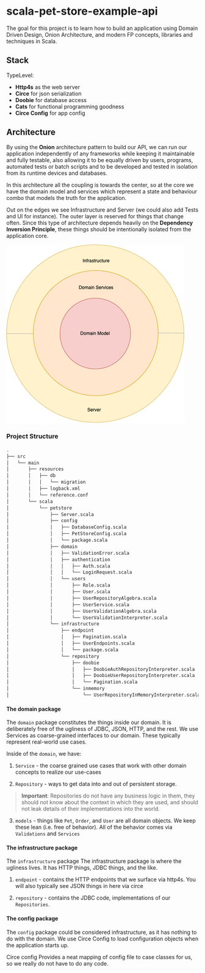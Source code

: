 # scala-pet-store-example-api

The goal for this project is to learn how to build an application using Domain Driven Design, Onion Architecture, and modern FP concepts, libraries and techniques in Scala.

## Stack

TypeLevel: 

- **Http4s** as the web server
- **Circe** for json serialization
- **Doobie** for database access
- **Cats** for functional programming goodness
- **Circe Config** for app config


## Architecture

By using the **Onion** architecture pattern to build our API, we can run our application independently of any frameworks while keeping it maintainable and fully testable, also allowing it to be equally driven by users, programs, automated tests or batch scripts and to be developed and tested in isolation from its runtime devices and databases. 

In this architecture all the coupling is towards the center, so at the core we have the domain model and services which represent a state and behaviour combo that models the truth for the application. 

Out on the edges we see Infrastructure and Server (we could also add Tests and UI for instance). The outer layer is reserved for things that change often. Since this type of architecture depends heavily on the **Dependency Inversion Principle**, these things should be intentionally isolated from the application core.

![Onion Architechture](static/architecture.drawio.png)

### Project Structure

```bash
.
├── src
│   └── main
│       ├── resources
│       │   ├── db
│       │   │   └── migration
│       │   ├── logback.xml
│       │   └── reference.conf
│       └── scala
│           └── petstore
│               ├── Server.scala
│               ├── config
│               │   ├── DatabaseConfig.scala
│               │   ├── PetStoreConfig.scala
│               │   └── package.scala
│               ├── domain
│               │   ├── ValidationError.scala
│               │   ├── authentication
│               │   │   ├── Auth.scala
│               │   │   └── LoginRequest.scala
│               │   └── users
│               │       ├── Role.scala
│               │       ├── User.scala
│               │       ├── UserRepositoryAlgebra.scala
│               │       ├── UserService.scala
│               │       ├── UserValidationAlgebra.scala
│               │       └── UserValidationInterpreter.scala
│               └── infrastructure
│                   ├── endpoint
│                   │   ├── Pagination.scala
│                   │   ├── UserEndpoints.scala
│                   │   └── package.scala
│                   └── repository
│                       ├── doobie
│                       │   ├── DoobieAuthRepositoryInterpreter.scala
│                       │   ├── DoobieUserRepositoryInterpreter.scala
│                       │   └── Pagination.scala
│                       └── inmemory
│                           └── UserRepositoryInMemoryInterpreter.scala

```

#### The domain package 

The `domain` package constitutes the things inside our domain. It is deliberately free of the ugliness of JDBC, JSON, HTTP, and the rest. We use Services as coarse-grained interfaces to our domain. These typically represent real-world use cases. 

Inside of the `domain`, we have:

1. `Service` - the coarse grained use cases that work with other domain concepts to realize our use-cases

2. `Repository` - ways to get data into and out of persistent storage. 
>**Important**: Repositories do not have any business logic in them, they should not know about the context in which they are used, and should not leak details of their implementations into the world.

3. `models` - things like `Pet`, `Order`, and `User` are all domain objects. We keep these lean (i.e. free of behavior). All of the behavior comes via `Validations` and `Services`

#### The infrastructure package 

The `infrastructure` package The infrastructure package is where the ugliness lives. It has HTTP things, JDBC things, and the like.

1. `endpoint` - contains the HTTP endpoints that we surface via http4s. You will also typically see JSON things in here via circe

2. `repository` - contains the JDBC code, implementations of our `Repositories`.

#### The config package 

The `config` package could be considered infrastructure, as it has nothing to do with the domain. We use Circe Config to load configuration objects when the application starts up. 

Circe config Provides a neat mapping of config file to case classes for us, so we really do not have to do any code.